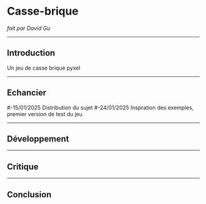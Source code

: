 # Casse-brique
*fait par David Gu*
***
## Introduction
Un jeu de casse brique pyxel
***
## Echancier
#-15/01/2025 Distribution du sujet
#-24/01/2025 Inspration des exemples, premier version de test du jeu
***
## Développement
***
## Critique
***
## Conclusion
